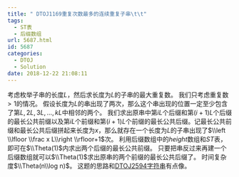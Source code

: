 ```yaml
---
title: " DTOJ1169重复次数最多的连续重复子串\t\t"
tags:
  - ST表
  - 后缀数组
url: 5687.html
id: 5687
categories:
  - DTOJ
  - Solution
date: 2018-12-22 21:08:11
---
```


考虑枚举子串的长度$L$，然后求长度为$L$的子串的最大重复数。 我们只考虑重复数$>1$的情况。 假设长度为$L$的串出现了两次，那么这个串出现的位置一定至少包含了第$L,2L,3L,…,kL$中相邻的两个。 我们求出原串中第$iL$个后缀和第$(i+1)L$个后缀的最长公共前缀以及第$iL$个前缀和第$(i+1)L$个前缀的最长公共后缀。记最长公共前缀和最长公共后缀拼起来长度为$x$，那么就存在一个长度为$L$的子串出现了$\\left \\lfloor \\frac x L\\right \\rfloor+1$次。 利用后缀数组中的$height$数组和$ST$表，即可在$\\Theta(1)$内求出两个后缀的最长公共前缀。 只要把串反过来再建一个后缀数组就可以$\\Theta(1)$求出原串的两个前缀的最长公共后缀了。 时间复杂度$\\Theta(n\\log n)$。 这题的思路和[DTOJ2594字符串](http://www.dtenomde.com/author=jiangyutong/article=3994/)有点像。